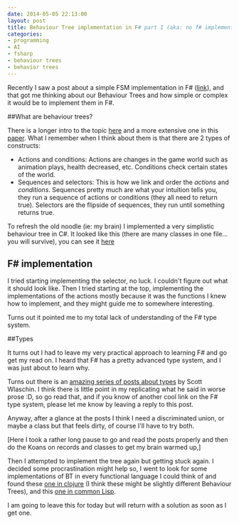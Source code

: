 ```yaml
---
date: 2014-05-05 22:13:00
layout: post
title: Behaviour Tree implementation in F# part I (aka: no f# implementation yet)
categories:
- programming 
- AI
- fsharp
- behaviour trees
- behavior trees
---
```


Recently I saw a post about a simple FSM implementation in F# ([link][fsmf]), and that got me thinking about our Behaviour Trees and how simple or complex it would be to implement them in F#. 

##What are behaviour trees?

There is a longer intro to the topic [here][adba] and a more extensive one in this [paper][pape]. 
What I remember when I think about them is that there are 2 types of constructs:
 
- Actions and conditions: Actions are changes in the game world  such as animation plays, health decreased, etc. Conditions check certain states of the world. 
- Sequences and selectors: This is how we link and order the *actions* and *conditions*. Sequences pretty much are what your intuition tells you, they run a sequence of actions or conditions (they all need to return true). Selectors are the flipside of sequences, they run until something returns true.

To refresh the old noodle (ie: my brain) I implemented a very simplistic behaviour tree in C#. It looked like this (there are many classes in one file... you will survive), you can see it [here][csbt]



## F# implementation 

I tried starting implementing the selector, no luck. I couldn't figure out what it should look like. 
Then I tried starting at the top, implementing the implementations of the actions mostly because it was the functions I knew how to implement, and they might guide me to somewhere interesting. 

Turns out it pointed me to my total lack of understanding of the F# type system.

##Types

It turns out I had to leave my very practical approach to learning F# and go get my read on. I heard that F# has a pretty advanced type system, and I was just about to learn why.

Turns out there is an [amazing series of posts about types][scott] by Scott Wlaschin. I think there is little point in my replicating what he said in worse prose :D, so go read that, and if you know of another cool link on the F# type system, please let me know by leaving a reply to this post.

Anyway, after a glance at the posts I think I need a discriminated union, or maybe a class but that feels dirty, of course I'll have to try both. 

[Here I took a rather long pause to go and read the posts properly and then do the Koans on records and classes to get my brain warmed up,] 

Then I attempted to implement the tree again but getting stuck again. I decided some procrastination might help so, I went to look for some implementations of BT in every functional language I could think of and found these [one in clojure][cloj] (I think these might be slightly different Behaviour Trees), and this [one in common Lisp][clisp].

I am going to leave this for today but will return with a solution as soon as I get one.



[adba]:http://www.altdevblogaday.com/2011/02/24/introduction-to-behavior-trees/
[fsmf]:http://withouttheloop.com/articles/2014-04-18-fsharp-csharp-statemachines/
[pape]:http://www.doc.ic.ac.uk/teaching/distinguished-projects/2009/c.lim.pdf
[scott]:http://fsharpforfunandprofit.com/posts/overview-of-types-in-fsharp/
[cloj]:https://github.com/nakkaya/alter-ego
[clisp]:https://bitbucket.org/eeeickythump/behave-tree
[csbt]:https://gist.github.com/Andrea/5b8dfa9daff76ffcf3b9